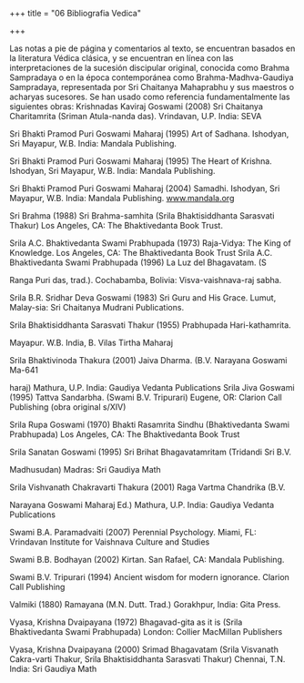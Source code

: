 +++
title = "06 Bibliografia Vedica"

+++

Las notas a pie de página y comentarios al texto, se encuentran basados en la literatura Védica clásica, y se encuentran en línea con las interpretaciones de la sucesión discipular original, conocida como Brahma Sampradaya o en la época contemporánea como Brahma-Madhva-Gaudiya Sampradaya, representada por Sri Chaitanya Mahaprabhu y sus maestros o acharyas sucesores. Se han usado como referencia fundamentalmente las siguientes obras: Krishnadas Kaviraj Goswami \(2008\) Sri Chaitanya Charitamrita \(Sriman Atula-nanda das\). Vrindavan, U.P. India: SEVA

Sri Bhakti Pramod Puri Goswami Maharaj \(1995\) Art of Sadhana. Ishodyan, Sri Mayapur, W.B. India: Mandala Publishing.

Sri Bhakti Pramod Puri Goswami Maharaj \(1995\) The Heart of Krishna. Ishodyan, Sri Mayapur, W.B. India: Mandala Publishing.

Sri Bhakti Pramod Puri Goswami Maharaj \(2004\) Samadhi. Ishodyan, Sri Mayapur, W.B. India: Mandala Publishing. www.mandala.org

Sri Brahma \(1988\) Sri Brahma-samhita \(Srila Bhaktisiddhanta Sarasvati Thakur\) Los Angeles, CA: The Bhaktivedanta Book Trust.

Srila A.C. Bhaktivedanta Swami Prabhupada \(1973\) Raja-Vidya: The King of Knowledge. Los Angeles, CA: The Bhaktivedanta Book Trust Srila A.C. Bhaktivedanta Swami Prabhupada \(1996\) La Luz del Bhagavatam. \(S

Ranga Puri das, trad.\). Cochabamba, Bolivia: Visva-vaishnava-raj sabha.

Srila B.R. Sridhar Deva Goswami \(1983\) Sri Guru and His Grace. Lumut, Malay-sia: Sri Chaitanya Mudrani Publications.

Srila Bhaktisiddhanta Sarasvati Thakur \(1955\) Prabhupada Hari-kathamrita.

Mayapur. W.B. India, B. Vilas Tirtha Maharaj

Srila Bhaktivinoda Thakura \(2001\) Jaiva Dharma. \(B.V. Narayana Goswami Ma-641

haraj\) Mathura, U.P. India: Gaudiya Vedanta Publications Srila Jiva Goswami \(1995\) Tattva Sandarbha. \(Swami B.V. Tripurari\) Eugene, OR: Clarion Call Publishing \(obra original s/XIV\)

Srila Rupa Goswami \(1970\) Bhakti Rasamrita Sindhu \(Bhaktivedanta Swami Prabhupada\) Los Angeles, CA: The Bhaktivedanta Book Trust

Srila Sanatan Goswami \(1995\) Sri Brihat Bhagavatamritam \(Tridandi Sri B.V.

Madhusudan\) Madras: Sri Gaudiya Math

Srila Vishvanath Chakravarti Thakura \(2001\) Raga Vartma Chandrika \(B.V.

Narayana Goswami Maharaj Ed.\) Mathura, U.P. India: Gaudiya Vedanta Publications

Swami B.A. Paramadvaiti \(2007\) Perennial Psychology. Miami, FL: Vrindavan Institute for Vaishnava Culture and Studies

Swami B.B. Bodhayan \(2002\) Kirtan. San Rafael, CA: Mandala Publishing.

Swami B.V. Tripurari \(1994\) Ancient wisdom for modern ignorance. Clarion Call Publishing

Valmiki \(1880\) Ramayana \(M.N. Dutt. Trad.\) Gorakhpur, India: Gita Press.

Vyasa, Krishna Dvaipayana \(1972\) Bhagavad-gita as it is \(Srila Bhaktivedanta Swami Prabhupada\) London: Collier MacMillan Publishers

Vyasa, Krishna Dvaipayana \(2000\) Srimad Bhagavatam \(Srila Visvanath Cakra-varti Thakur, Srila Bhaktisiddhanta Sarasvati Thakur\) Chennai, T.N. India: Sri Gaudiya Math

